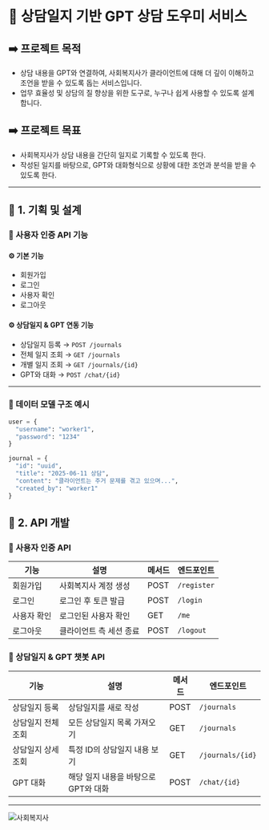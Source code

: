 # 🧠 상담일지 기반 GPT 상담 도우미 서비스

## ➡️ 프로젝트 목적
- 상담 내용을 GPT와 연결하여, 사회복지사가 클라이언트에 대해 더 깊이 이해하고 조언을 받을 수 있도록 돕는 서비스입니다.
- 업무 효율성 및 상담의 질 향상을 위한 도구로, 누구나 쉽게 사용할 수 있도록 설계합니다.

## ➡️ 프로젝트 목표
- 사회복지사가 상담 내용을 간단히 일지로 기록할 수 있도록 한다.
- 작성된 일지를 바탕으로, GPT와 대화형식으로 상황에 대한 조언과 분석을 받을 수 있도록 한다.

---

## 📌 1. 기획 및 설계

### 📍 사용자 인증 API 기능

#### ⚙️ 기본 기능
- 회원가입
- 로그인
- 사용자 확인
- 로그아웃

#### ⚙️ 상담일지 & GPT 연동 기능
- 상담일지 등록 → `POST /journals`  
- 전체 일지 조회 → `GET /journals`  
- 개별 일지 조회 → `GET /journals/{id}`  
- GPT와 대화 → `POST /chat/{id}`  

---

### 📍 데이터 모델 구조 예시

```python
user = {
  "username": "worker1",
  "password": "1234"
}

journal = {
  "id": "uuid",
  "title": "2025-06-11 상담",
  "content": "클라이언트는 주거 문제를 겪고 있으며...",
  "created_by": "worker1"
}
```

## 📌 2. API 개발  
### 📍 사용자 인증 API  
| 기능     | 설명            | 메서드  | 엔드포인트       |
| ------ | ------------- | ---- | ----------- |
| 회원가입   | 사회복지사 계정 생성   | POST | `/register` |
| 로그인    | 로그인 후 토큰 발급   | POST | `/login`    |
| 사용자 확인 | 로그인된 사용자 확인   | GET  | `/me`       |
| 로그아웃   | 클라이언트 측 세션 종료 | POST | `/logout`   |


### 📍 상담일지 & GPT 챗봇 API
| 기능         | 설명                     | 메서드  | 엔드포인트            |
| ---------- | ---------------------- | ---- | ---------------- |
| 상담일지 등록    | 상담일지를 새로 작성            | POST | `/journals`      |
| 상담일지 전체 조회 | 모든 상담일지 목록 가져오기        | GET  | `/journals`      |
| 상담일지 상세 조회 | 특정 ID의 상담일지 내용 보기      | GET  | `/journals/{id}` |
| GPT 대화     | 해당 일지 내용을 바탕으로 GPT와 대화 | POST | `/chat/{id}`     |

---
![사회복지사](https://github.com/user-attachments/assets/f439a646-057c-46e0-a552-110cbb1a3ef6)

